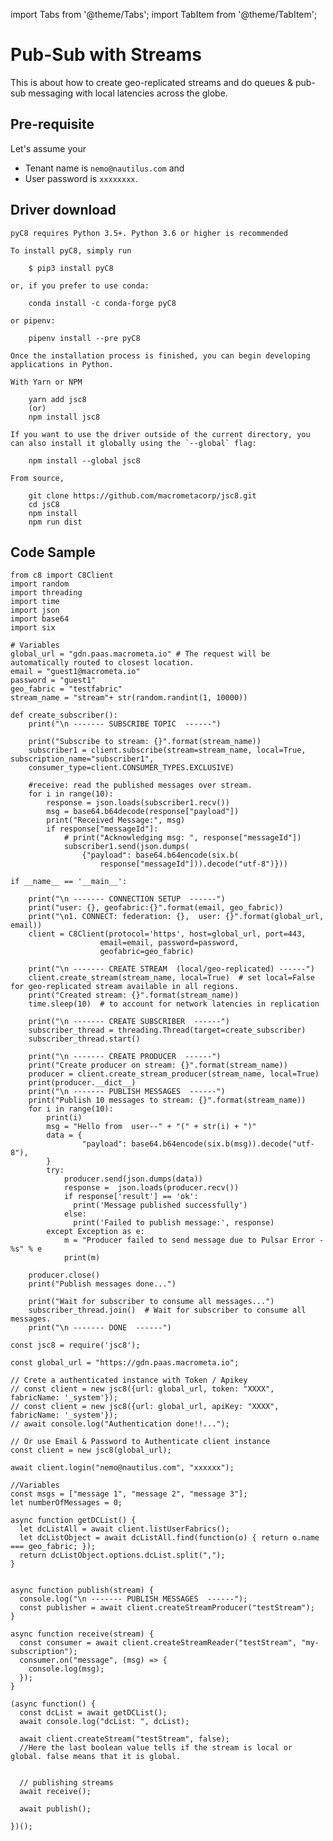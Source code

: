 import Tabs from '@theme/Tabs';
import TabItem from '@theme/TabItem';

# Pub-Sub with Streams

This is about how to create geo-replicated streams and do queues & pub-sub messaging with local latencies across the globe.

## Pre-requisite

Let's assume your

* Tenant name is `nemo@nautilus.com` and
* User password is `xxxxxxxx`.

## Driver download

<Tabs groupId="operating-systems">
  <TabItem value="py" label="Python Client">

    pyC8 requires Python 3.5+. Python 3.6 or higher is recommended

    To install pyC8, simply run

        $ pip3 install pyC8

    or, if you prefer to use conda:

        conda install -c conda-forge pyC8

    or pipenv:

        pipenv install --pre pyC8

    Once the installation process is finished, you can begin developing applications in Python.

  </TabItem>
  <TabItem value="js" label="Javascript Client">

    With Yarn or NPM

        yarn add jsc8
        (or)
        npm install jsc8

    If you want to use the driver outside of the current directory, you can also install it globally using the `--global` flag:

        npm install --global jsc8

    From source,

        git clone https://github.com/macrometacorp/jsc8.git
        cd jsC8
        npm install
        npm run dist

  </TabItem>
</Tabs>  


## Code Sample

<Tabs groupId="operating-systems">
  <TabItem value="py" label="Python">

    from c8 import C8Client
    import random
    import threading
    import time
    import json
    import base64
    import six

    # Variables
    global_url = "gdn.paas.macrometa.io" # The request will be automatically routed to closest location.
    email = "guest1@macrometa.io"
    password = "guest1"
    geo_fabric = "testfabric"
    stream_name = "stream"+ str(random.randint(1, 10000))

    def create_subscriber():
        print("\n ------- SUBSCRIBE TOPIC  ------")

        print("Subscribe to stream: {}".format(stream_name))
        subscriber1 = client.subscribe(stream=stream_name, local=True, subscription_name="subscriber1",
        consumer_type=client.CONSUMER_TYPES.EXCLUSIVE)

        #receive: read the published messages over stream.
        for i in range(10):
            response = json.loads(subscriber1.recv())
            msg = base64.b64decode(response["payload"])
            print("Received Message:", msg)
            if response["messageId"]:
                # print("Acknowledging msg: ", response["messageId"])
                subscriber1.send(json.dumps(
                    {"payload": base64.b64encode(six.b(
                        response["messageId"])).decode("utf-8")}))

    if __name__ == '__main__':

        print("\n ------- CONNECTION SETUP  ------")
        print("user: {}, geofabric:{}".format(email, geo_fabric))
        print("\n1. CONNECT: federation: {},  user: {}".format(global_url, email))
        client = C8Client(protocol='https', host=global_url, port=443,
                        email=email, password=password,
                        geofabric=geo_fabric)    

        print("\n ------- CREATE STREAM  (local/geo-replicated) ------")
        client.create_stream(stream_name, local=True)  # set local=False for geo-replicated stream available in all regions.
        print("Created stream: {}".format(stream_name))
        time.sleep(10)  # to account for network latencies in replication

        print("\n ------- CREATE SUBSCRIBER  ------")
        subscriber_thread = threading.Thread(target=create_subscriber)
        subscriber_thread.start()

        print("\n ------- CREATE PRODUCER  ------")
        print("Create producer on stream: {}".format(stream_name))
        producer = client.create_stream_producer(stream_name, local=True)
        print(producer.__dict__)
        print("\n ------- PUBLISH MESSAGES  ------")
        print("Publish 10 messages to stream: {}".format(stream_name))
        for i in range(10):
            print(i)
            msg = "Hello from  user--" + "(" + str(i) + ")"
            data = {
                    "payload": base64.b64encode(six.b(msg)).decode("utf-8"),
            }
            try:
                producer.send(json.dumps(data))
                response =  json.loads(producer.recv())
                if response['result'] == 'ok':
                  print('Message published successfully')
                else:
                  print('Failed to publish message:', response)
            except Exception as e:
                m = "Producer failed to send message due to Pulsar Error - %s" % e
                print(m)

        producer.close()
        print("Publish messages done...")

        print("Wait for subscriber to consume all messages...")
        subscriber_thread.join()  # Wait for subscriber to consume all messages.
        print("\n ------- DONE  ------")

  </TabItem>
  <TabItem value="js" label="Javascript">

    const jsc8 = require('jsc8');

    const global_url = "https://gdn.paas.macrometa.io";

    // Crete a authenticated instance with Token / Apikey
    // const client = new jsc8({url: global_url, token: "XXXX", fabricName: '_system'});
    // const client = new jsc8({url: global_url, apiKey: "XXXX", fabricName: '_system'});
    // await console.log("Authentication done!!...");

    // Or use Email & Password to Authenticate client instance
    const client = new jsc8(global_url);

    await client.login("nemo@nautilus.com", "xxxxxx");

    //Variables
    const msgs = ["message 1", "message 2", "message 3"];
    let numberOfMessages = 0;

    async function getDCList() {
      let dcListAll = await client.listUserFabrics();
      let dcListObject = await dcListAll.find(function(o) { return o.name === geo_fabric; });
      return dcListObject.options.dcList.split(",");
    }


    async function publish(stream) {
      console.log("\n ------- PUBLISH MESSAGES  ------");
      const publisher = await client.createStreamProducer("testStream");
    }

    async function receive(stream) {
      const consumer = await client.createStreamReader("testStream", "my-subscription");
      consumer.on("message", (msg) => {
        console.log(msg);
      });
    }

    (async function() {
      const dcList = await getDCList();
      await console.log("dcList: ", dcList);

      await client.createStream("testStream", false);
      //Here the last boolean value tells if the stream is local or global. false means that it is global.


      // publishing streams
      await receive();

      await publish();

    })();
    
  </TabItem>
</Tabs>  
